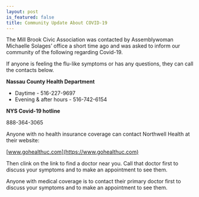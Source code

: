 ```yaml
---
layout: post
is_featured: false
title: Community Update About COVID-19
---
```


The Mill Brook Civic Association was contacted by Assemblywoman Michaelle
Solages’ office a short time ago and was asked to inform our community of the
following regarding Covid-19.

If anyone is feeling the flu-like symptoms or has any questions, they can
call the contacts below.

**Nassau County Health Department**

* Daytime - 516-227-9697
* Evening & after hours - 516-742-6154

**NYS Covid-19 hotline**

888-364-3065

Anyone with no health insurance coverage can contact Northwell Health
at their website:

[www.gohealthuc.com](https://www.gohealthuc.com)

Then clink on the link to find a doctor near you. Call that doctor first to
discuss your symptoms and to make an appointment to see them.

Anyone with medical coverage is to contact their primary doctor first to
discuss your symptoms and to make an appointment to see them.
